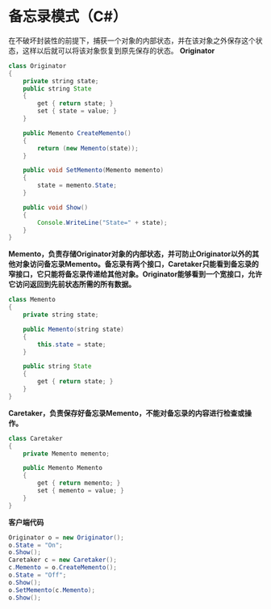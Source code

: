 # 备忘录模式（C#）

在不破坏封装性的前提下，捕获一个对象的内部状态，并在该对象之外保存这个状态，这样以后就可以将该对象恢复到原先保存的状态。
**Originator**

```java
class Originator
{
    private string state;
    public string State
    {
        get { return state; }
        set { state = value; }
    }

    public Memento CreateMemento()
    {
        return (new Memento(state));
    }

    public void SetMemento(Memento memento)
    {
        state = memento.State;
    }

    public void Show()
    {
        Console.WriteLine("State=" + state);
    }
}
```
**Memento，负责存储Originator对象的内部状态，并可防止Originator以外的其他对象访问备忘录Memento。备忘录有两个接口，Caretaker只能看到备忘录的窄接口，它只能将备忘录传递给其他对象。Originator能够看到一个宽接口，允许它访问返回到先前状态所需的所有数据。**
```java
class Memento
{
    private string state;

    public Memento(string state)
    {
        this.state = state;
    }

    public string State
    {
        get { return state; }
    }
}
```
**Caretaker，负责保存好备忘录Memento，不能对备忘录的内容进行检查或操作。**
```java
class Caretaker
{
    private Memento memento;

    public Memento Memento
    {
        get { return memento; }
        set { memento = value; }
    }
}
```
**客户端代码**
```java
Originator o = new Originator();
o.State = "On";
o.Show();
Caretaker c = new Caretaker();
c.Memento = o.CreateMemento();
o.State = "Off";
o.Show();
o.SetMemento(c.Memento);
o.Show();
```